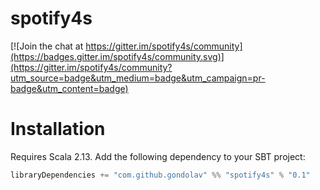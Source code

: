 # spotify4s

[![Join the chat at https://gitter.im/spotify4s/community](https://badges.gitter.im/spotify4s/community.svg)](https://gitter.im/spotify4s/community?utm_source=badge&utm_medium=badge&utm_campaign=pr-badge&utm_content=badge)

# Installation

Requires Scala 2.13. Add the following dependency to your SBT project:

```scala
libraryDependencies += "com.github.gondolav" %% "spotify4s" % "0.1"
```

